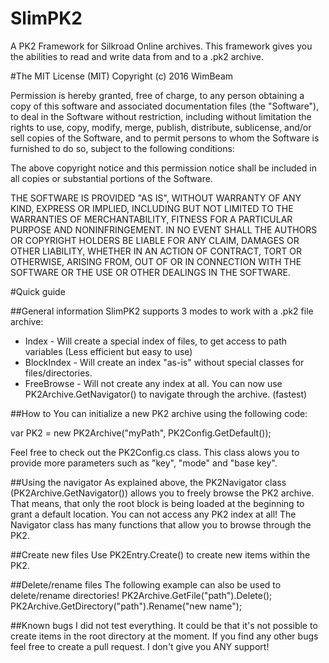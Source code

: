 # SlimPK2
A PK2 Framework for Silkroad Online archives.
This framework gives you the abilities to read and write data from and to a .pk2 archive.

#The MIT License (MIT)
Copyright (c) 2016 WimBeam

Permission is hereby granted, free of charge, to any person obtaining a copy of this software and associated documentation files (the "Software"), to deal in the Software without restriction, including without limitation the rights to use, copy, modify, merge, publish, distribute, sublicense, and/or sell copies of the Software, and to permit persons to whom the Software is furnished to do so, subject to the following conditions:

The above copyright notice and this permission notice shall be included in all copies or substantial portions of the Software.

THE SOFTWARE IS PROVIDED "AS IS", WITHOUT WARRANTY OF ANY KIND, EXPRESS OR IMPLIED, INCLUDING BUT NOT LIMITED TO THE WARRANTIES OF MERCHANTABILITY, FITNESS FOR A PARTICULAR PURPOSE AND NONINFRINGEMENT. IN NO EVENT SHALL THE AUTHORS OR COPYRIGHT HOLDERS BE LIABLE FOR ANY CLAIM, DAMAGES OR OTHER LIABILITY, WHETHER IN AN ACTION OF CONTRACT, TORT OR OTHERWISE, ARISING FROM, OUT OF OR IN CONNECTION WITH THE SOFTWARE OR THE USE OR OTHER DEALINGS IN THE SOFTWARE.

#Quick guide

##General information
SlimPK2 supports 3 modes to work with a .pk2 file archive:

* Index - Will create a special index of files, to get access to path variables (Less efficient but easy to use)
* BlockIndex - Will create an index "as-is" without special classes for files/directories.
* FreeBrowse - Will not create any index at all. You can now use PK2Archive.GetNavigator() to navigate through the archive. (fastest)

##How to
You can initialize a new PK2 archive using the following code:

var PK2 = new PK2Archive("myPath", PK2Config.GetDefault());

Feel free to check out the PK2Config.cs class. This class alows you to provide more parameters such as "key", "mode" and "base key".

##Using the navigator
As explained above, the PK2Navigator class (PK2Archive.GetNavigator()) allows you to freely browse the PK2 archive.
That means, that only the root block is being loaded at the beginning to grant a default location. You can not access any PK2 index at all!
The Navigator class has many functions that allow you to browse through the PK2.

##Create new files
Use PK2Entry.Create() to create new items within the PK2.

##Delete/rename files
The following example can also be used to delete/rename directories!
PK2Archive.GetFile("path").Delete();
PK2Archive.GetDirectory("path").Rename("new name");

##Known bugs
I did not test everything. It could be that it's not possible to create items in the root directory at the moment.
If you find any other bugs feel free to create a pull request. I don't give you ANY support!
